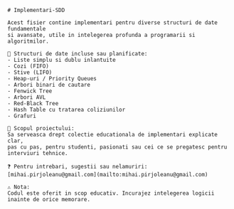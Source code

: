     # Implementari-SDD

    Acest fisier contine implementari pentru diverse structuri de date fundamentale 
    si avansate, utile in intelegerea profunda a programarii si algoritmilor.

    📌 Structuri de date incluse sau planificate:
    - Liste simplu si dublu inlantuite
    - Cozi (FIFO)
    - Stive (LIFO)
    - Heap-uri / Priority Queues
    - Arbori binari de cautare 
    - Fenwick Tree 
    - Arbori AVL
    - Red-Black Tree 
    - Hash Table cu tratarea coliziunilor
    - Grafuri 

    🎯 Scopul proiectului:
    Sa serveasca drept colectie educationala de implementari explicate clar, 
    pas cu pas, pentru studenti, pasionati sau cei ce se pregatesc pentru interviuri tehnice.

    ❓ Pentru intrebari, sugestii sau nelamuriri:
    [mihai.pirjoleanu@gmail.com](mailto:mihai.pirjoleanu@gmail.com)

    ⚠️ Nota:
    Codul este oferit in scop educativ. Incurajez intelegerea logicii inainte de orice memorare.
